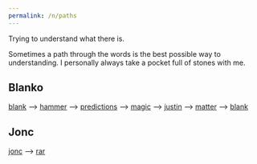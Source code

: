 ```yaml
---
permalink: /n/paths
---
```


Trying to understand what there is.

Sometimes a path through the words is the best possible way to understanding. I personally always take a pocket full of stones with me.

## Blanko

[blank](/w/blank) --> [hammer](/w/hammer) --> [predictions](/w/predictions) --> [magic](/w/magic) --> [justin](/w/justin) --> [matter](/w/matter) --> [blank](/w/blank)

## Jonc

[jonc](/w/jonc) --> [rar](/w/rar)

